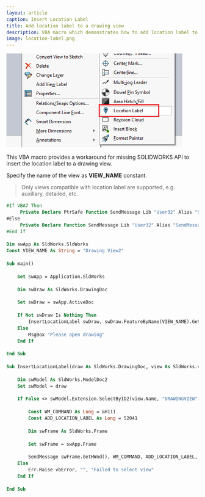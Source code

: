 ```yaml
---
layout: article
caption: Insert Location Label
title: Add location label to a drawing view
description: VBA macro which demonstrates how to add location label to a drawing view
image: location-label.png
---
```

![Inserting location label](location-label.png)

This VBA macro provides a workaround for missing SOLIDWORKS API to insert the location label to a drawing view.

Specify the name of the view as **VIEW_NAME** constant.

> Only views compatible with location label are supported, e.g. auxillary, detailed, etc.

~~~ vb
#If VBA7 Then
     Private Declare PtrSafe Function SendMessage Lib "User32" Alias "SendMessageA" (ByVal hWnd As Long, ByVal wMsg As Long, ByVal wParam As Long, lParam As Any) As Long
#Else
     Private Declare Function SendMessage Lib "User32" Alias "SendMessageA" (ByVal hWnd As Long, ByVal wMsg As Long, ByVal wParam As Long, lParam As Any) As Long
#End If

Dim swApp As SldWorks.SldWorks
Const VIEW_NAME As String = "Drawing View2"

Sub main()

    Set swApp = Application.SldWorks
    
    Dim swDraw As SldWorks.DrawingDoc
    
    Set swDraw = swApp.ActiveDoc
    
    If Not swDraw Is Nothing Then
        InsertLocationLabel swDraw, swDraw.FeatureByName(VIEW_NAME).GetSpecificFeature
    Else
        MsgBox "Please open drawing"
    End If

End Sub

Sub InsertLocationLabel(draw As SldWorks.DrawingDoc, view As SldWorks.view)
    
    Dim swModel As SldWorks.ModelDoc2
    Set swModel = draw
    
    If False <> swModel.Extension.SelectByID2(view.Name, "DRAWINGVIEW", 0, 0, 0, False, -1, Nothing, 0) Then
        
        Const WM_COMMAND As Long = &H111
        Const ADD_LOCATION_LABEL As Long = 52041
        
        Dim swFrame As SldWorks.Frame
            
        Set swFrame = swApp.Frame
            
        SendMessage swFrame.GetHWnd(), WM_COMMAND, ADD_LOCATION_LABEL, 0
    Else
        Err.Raise vbError, "", "Failed to select view"
    End If
    
End Sub
~~~

